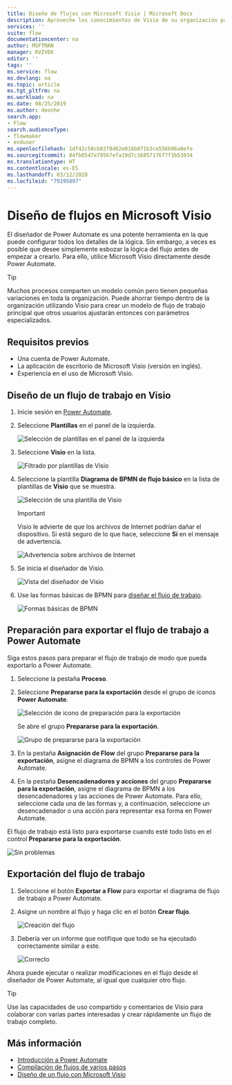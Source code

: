 ```yaml
---
title: Diseño de flujos con Microsoft Visio | Microsoft Docs
description: Aproveche los conocimientos de Visio de su organización para compilar modelos comunes como punto de partida para crear flujos.
services: ''
suite: flow
documentationcenter: na
author: MSFTMAN
manager: KVIVEK
editor: ''
tags: ''
ms.service: flow
ms.devlang: na
ms.topic: article
ms.tgt_pltfrm: na
ms.workload: na
ms.date: 08/25/2019
ms.author: deonhe
search.app:
- Flow
search.audienceType:
- flowmaker
- enduser
ms.openlocfilehash: 1df42c58cb02f8d62e016b071b3ce556b06a0efe
ms.sourcegitcommit: 84fb0547e79567efa19d7c16857176f7f1b53934
ms.translationtype: HT
ms.contentlocale: es-ES
ms.lasthandoff: 03/12/2020
ms.locfileid: "79195897"
---
```

# <a name="design-flows-in-microsoft-visio"></a>Diseño de flujos en Microsoft Visio


El diseñador de Power Automate es una potente herramienta en la que puede configurar todos los detalles de la lógica. Sin embargo, a veces es posible que desee simplemente esbozar la lógica del flujo antes de empezar a crearlo. Para ello, utilice Microsoft Visio directamente desde Power Automate.

>[!TIP]
> Muchos procesos comparten un modelo común pero tienen pequeñas variaciones en toda la organización. Puede ahorrar tiempo dentro de la organización utilizando Visio para crear un modelo de flujo de trabajo principal que otros usuarios ajustarán entonces con parámetros especializados.

## <a name="prerequisites"></a>Requisitos previos

- Una cuenta de Power Automate.
- La aplicación de escritorio de Microsoft Visio (versión en inglés).
- Experiencia en el uso de Microsoft Visio.

## <a name="design-a-workflow-in-visio"></a>Diseño de un flujo de trabajo en Visio

1. Inicie sesión en [Power Automate](https://flow.microsoft.com).
1. Seleccione **Plantillas** en el panel de la izquierda.

     ![Selección de plantillas en el panel de la izquierda](./media/visio-flows/templates-from-left-panel.png)

1. Seleccione **Visio** en la lista.

     ![Filtrado por plantillas de Visio](./media/visio-flows/select-visio.png) 

1. Seleccione la plantilla **Diagrama de BPMN de flujo básico** en la lista de plantillas de **Visio** que se muestra.

     ![Selección de una plantilla de Visio](./media/visio-flows/visio-templates.png) 

     >[!IMPORTANT]
     >Visio le advierte de que los archivos de Internet podrían dañar el dispositivo. Si está seguro de lo que hace, seleccione **Sí** en el mensaje de advertencia.

     ![Advertencia sobre archivos de Internet](./media/visio-flows/visio-warning.png)

1. Se inicia el diseñador de Visio.

     ![Vista del diseñador de Visio](./media/visio-flows/visio-designer.png)


1. Use las formas básicas de BPMN para [diseñar el flujo de trabajo](https://support.office.com/article/design-a-microsoft-flow-in-visio-35f0c9a9-912b-486d-88f7-4fc68013ad1a).

   ![Formas básicas de BPMN](./media/visio-flows/bpmn-basic-shapes.png)

## <a name="prepare-to-export-your-workflow-to-power-automate"></a>Preparación para exportar el flujo de trabajo a Power Automate

Siga estos pasos para preparar el flujo de trabajo de modo que pueda exportarlo a Power Automate.

1. Seleccione la pestaña **Proceso**.
1. Seleccione **Prepararse para la exportación** desde el grupo de iconos **Power Automate**.

   ![Selección de icono de preparación para la exportación](./media/visio-flows/prepare-export-icon.png)
   
   Se abre el grupo **Prepararse para la exportación**.

   ![Grupo de prepararse para la exportación](./media/visio-flows/prepare-export-group.png)

1. En la pestaña **Asignación de Flow** del grupo **Prepararse para la exportación**, asigne el diagrama de BPMN a los controles de Power Automate. 

1. En la pestaña **Desencadenadores y acciones** del grupo **Prepararse para la exportación**, asigne el diagrama de BPMN a los desencadenadores y las acciones de Power Automate. Para ello, seleccione cada una de las formas y, a continuación, seleccione un desencadenador o una acción para representar esa forma en Power Automate.

El flujo de trabajo está listo para exportarse cuando esté todo listo en el control **Prepararse para la exportación**.

![Sin problemas](./media/visio-flows/prepare-export-no-issues.png) 

## <a name="export-your-workflow"></a>Exportación del flujo de trabajo
1. Seleccione el botón **Exportar a Flow** para exportar el diagrama de flujo de trabajo a Power Automate.
1. Asigne un nombre al flujo y haga clic en el botón **Crear flujo**.
   
   ![Creación del flujo](./media/visio-flows/export-create-flow.png)

1. Debería ver un informe que notifique que todo se ha ejecutado correctamente similar a este.

    ![Correcto](./media/visio-flows/export-create-flow-success.png)

Ahora puede ejecutar o realizar modificaciones en el flujo desde el diseñador de Power Automate, al igual que cualquier otro flujo.

>[!TIP]
> Use las capacidades de uso compartido y comentarios de Visio para colaborar con varias partes interesadas y crear rápidamente un flujo de trabajo completo.

## <a name="learn-more"></a>Más información

- [Introducción a Power Automate](getting-started.md) 
- [Compilación de flujos de varios pasos](multi-step-logic-flow.md)
- [Diseño de un flujo con Microsoft Visio](https://support.office.com/article/design-a-microsoft-flow-in-visio-35f0c9a9-912b-486d-88f7-4fc68013ad1a)

     
